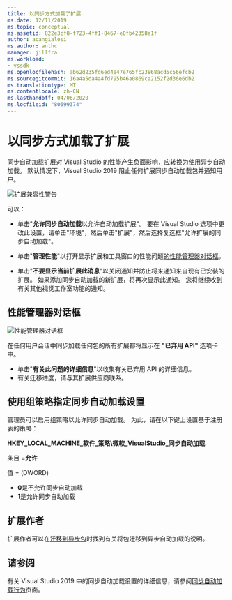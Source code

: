 ```yaml
---
title: 以同步方式加载了扩展
ms.date: 12/11/2019
ms.topic: conceptual
ms.assetid: 822e3cf8-f723-4ff1-8467-e0fb42358a1f
author: acangialosi
ms.author: anthc
manager: jillfra
ms.workload:
- vssdk
ms.openlocfilehash: ab62d235fd6ed4e47e765fc23868acd5c56efcb2
ms.sourcegitcommit: 16a4a5da4a4fd795b46a0869ca2152f2d36e6db2
ms.translationtype: MT
ms.contentlocale: zh-CN
ms.lasthandoff: 04/06/2020
ms.locfileid: "80699374"
---
```

# <a name="synchronously-autoloaded-extensions"></a>以同步方式加载了扩展

同步自动加载扩展对 Visual Studio 的性能产生负面影响，应转换为使用异步自动加载。 默认情况下，Visual Studio 2019 阻止任何扩展同步自动加载包并通知用户。

![扩展兼容性警告](media/extension-compatibility-warning-16-1.png.png)

可以：

- 单击"**允许同步自动加载**以允许自动加载扩展"。 要在 Visual Studio 选项中更改此设置，请单击"环境"，然后单击"扩展"，然后选择复选框"允许扩展的同步自动加载"。 

- 单击"**管理性能**"以打开显示扩展和工具窗口的性能问题[的性能管理器对话框](#performance-manager-dialog)。

- 单击"**不要显示当前扩展此消息**"以关闭通知并防止将来通知来自现有已安装的扩展。 如果添加同步自动加载的新扩展，将再次显示此通知。 您将继续收到有关其他视觉工作室功能的通知。

## <a name="performance-manager-dialog"></a>性能管理器对话框

![性能管理器对话框](media/performance-manager.png)

在任何用户会话中同步加载任何包的所有扩展都将显示在 **"已弃用 API"** 选项卡中。

* 单击"**有关此问题的详细信息**"以收集有关已弃用 API 的详细信息。
* 有关迁移进度，请与其扩展供应商联系。

## <a name="specify-synchronous-autoload-settings-using-group-policy"></a>使用组策略指定同步自动加载设置

管理员可以启用组策略以允许同步自动加载。 为此，请在以下键上设置基于注册表的策略：

**HKEY_LOCAL_MACHINE_软件_策略\微软_VisualStudio_同步自动加载**

条目 =**允许**

值 = (DWORD)
* **0**是不允许同步自动加载
* **1**是允许同步自动加载

## <a name="extension-authors"></a>扩展作者
扩展作者可以在[迁移到异步包](https://github.com/Microsoft/VSSDK-Extensibility-Samples/tree/master/AsyncPackageMigration)时找到有关将包迁移到异步自动加载的说明。

## <a name="see-also"></a>请参阅
有关 Visual Studio 2019 中的同步自动加载设置的详细信息，请参阅[同步自动加载行为](https://devblogs.microsoft.com/visualstudio/updates-to-synchronous-autoload-of-extensions-in-visual-studio-2019/)页面。
